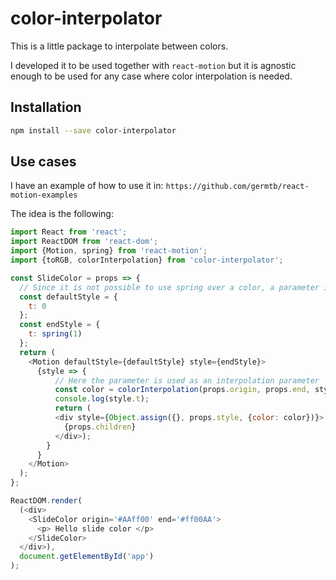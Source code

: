 # color-interpolator
This is a little package to interpolate between colors.

I developed it to be used together with `react-motion` but it is agnostic enough to be used for any case where color interpolation is needed.

## Installation
```bash
npm install --save color-interpolator
```

## Use cases
I have an example of how to use it in: `https://github.com/germtb/react-motion-examples`

The idea is the following:
```javascript
import React from 'react';
import ReactDOM from 'react-dom';
import {Motion, spring} from 'react-motion';
import {toRGB, colorInterpolation} from 'color-interpolator';

const SlideColor = props => {
  // Since it is not possible to use spring over a color, a parameter is used
  const defaultStyle = {
    t: 0
  };
  const endStyle = {
    t: spring(1)
  };
  return (
    <Motion defaultStyle={defaultStyle} style={endStyle}>
      {style => {
          // Here the parameter is used as an interpolation parameter
          const color = colorInterpolation(props.origin, props.end, style.t);
          console.log(style.t);
          return (
          <div style={Object.assign({}, props.style, {color: color})}>
            {props.children}
          </div>);
        }
      }
    </Motion>
  );
};

ReactDOM.render(
  (<div>
    <SlideColor origin='#AAff00' end='#ff00AA'>
      <p> Hello slide color </p>
    </SlideColor>
  </div>),
  document.getElementById('app')
);

```
